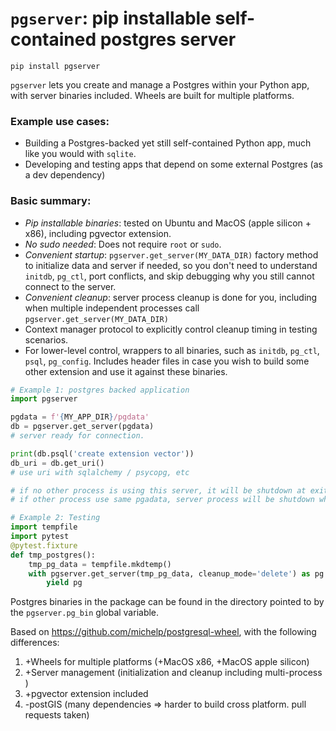 # `pgserver`: pip installable self-contained postgres server 

`pip install pgserver`

`pgserver` lets you create and manage a Postgres within your Python app, with server binaries included.
Wheels are built for multiple platforms.

### Example use cases:
* Building a Postgres-backed yet still self-contained Python app, much like you would with `sqlite`.
* Developing and testing apps that depend on some external Postgres (as a dev dependency)

### Basic summary:
* *Pip installable binaries*: tested on Ubuntu and MacOS (apple silicon + x86), including pgvector extension.
* *No sudo needed*: Does not require `root` or `sudo`.
* *Convenient startup*: `pgserver.get_server(MY_DATA_DIR)` factory method to initialize data and server if needed, so you don't need to understand `initdb`, `pg_ctl`, port conflicts, and skip debugging why you still cannot connect to the server.
* *Convenient cleanup*: server process cleanup is done for you, including when multiple independent processes call
`pgserver.get_server(MY_DATA_DIR)`
* Context manager protocol to explicitly control cleanup timing in testing scenarios.
* For lower-level control, wrappers to all binaries, such as `initdb`, `pg_ctl`, `psql`, `pg_config`. Includes header files in case you wish to build some other extension and use it against these binaries.

```py
# Example 1: postgres backed application
import pgserver

pgdata = f'{MY_APP_DIR}/pgdata'
db = pgserver.get_server(pgdata)
# server ready for connection.

print(db.psql('create extension vector'))
db_uri = db.get_uri()
# use uri with sqlalchemy / psycopg, etc

# if no other process is using this server, it will be shutdown at exit,
# if other process use same pgadata, server process will be shutdown when all stop.
```

```py
# Example 2: Testing
import tempfile
import pytest
@pytest.fixture
def tmp_postgres():
    tmp_pg_data = tempfile.mkdtemp()
    with pgserver.get_server(tmp_pg_data, cleanup_mode='delete') as pg:
        yield pg
```

Postgres binaries in the package can be found in the directory pointed
to by the `pgserver.pg_bin` global variable. 

Based on https://github.com/michelp/postgresql-wheel, with the following differences:
1. +Wheels for multiple platforms (+MacOS x86, +MacOS apple silicon)
2. +Server management (initialization and cleanup including multi-process )
3. +pgvector extension included
4. -postGIS (many dependencies => harder to build cross platform. pull requests taken)
